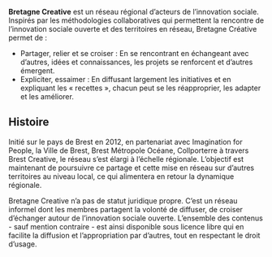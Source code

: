 **Bretagne Creative** est un réseau régional d’acteurs de l’innovation sociale. Inspirés par les méthodologies collaboratives qui permettent la rencontre de l’innovation sociale ouverte et des territoires en réseau, Bretagne Créative permet de :
* Partager, relier et se croiser : En se rencontrant en échangeant avec d’autres, idées et connaissances, les projets se renforcent et d’autres émergent.
* Expliciter, essaimer : En diffusant largement les initiatives et en expliquant les « recettes », chacun peut se les réapproprier, les adapter et les améliorer.

## Histoire

Initié sur le pays de Brest en 2012, en partenariat avec Imagination for People, la Ville de Brest, Brest Métropole Océane, Collporterre à travers Brest Creative, le réseau s’est élargi à l’échelle régionale. L’objectif est maintenant de poursuivre ce partage et cette mise en réseau sur d’autres territoires au niveau local, ce qui alimentera en retour la dynamique régionale.

Bretagne Creative n’a pas de statut juridique propre. C’est un réseau informel dont les membres partagent la volonté de diffuser, de croiser d’échanger autour de l’innovation sociale ouverte. L’ensemble des contenus - sauf mention contraire - est ainsi disponible sous licence libre qui en facilite la diffusion et l’appropriation par d’autres, tout en respectant le droit d’usage.

